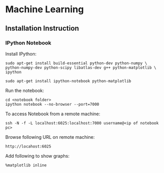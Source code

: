 # Machine Learning

## Installation Instruction

### IPython Notebook

Install IPython:

    sudo apt-get install build-essential python-dev python-numpy \
    python-numpy-dev python-scipy libatlas-dev g++ python-matplotlib \
    ipython
    
    sudo apt-get install ipython-notebook python-matplotlib

Run the notebook:

    cd <notebook folder>
    ipython notebook --no-browser --port=7000
    
To access Notebook from a remote machine:

    ssh -N -f -L localhost:6025:localhost:7000 username@<ip of notebook pc>
    
Browse following URL on remote machine:

    http://locahost:6025

Add following to show graphs:

    %matplotlib inline
    
    
